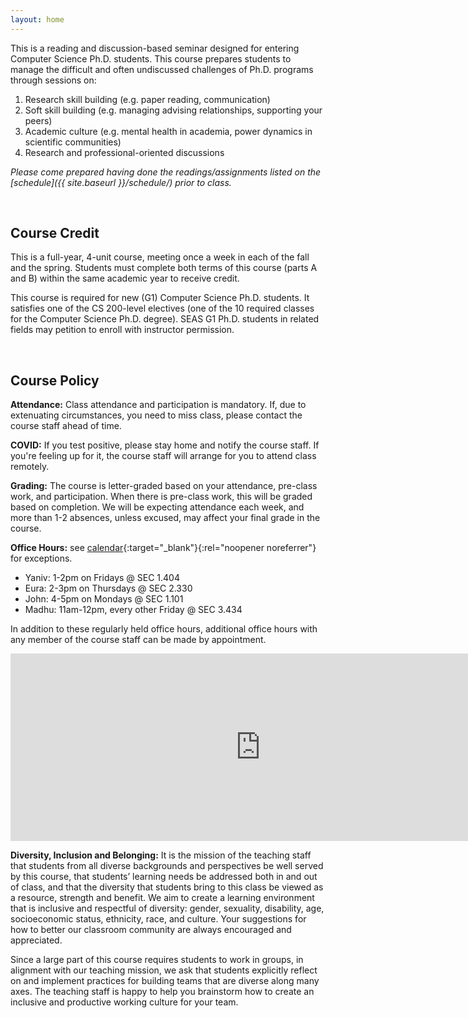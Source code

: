 ```yaml
---
layout: home
---
```



This is a reading and discussion-based seminar designed for entering Computer Science Ph.D. students. This course prepares students to manage the difficult and often undiscussed challenges of Ph.D. programs through sessions on:
1. Research skill building (e.g. paper reading, communication) 
2. Soft skill building (e.g. managing advising relationships, supporting your peers)
3. Academic culture (e.g. mental health in academia, power dynamics in scientific communities)
4. Research and professional-oriented discussions 

*Please come prepared having done the readings/assignments listed on the [schedule]({{ site.baseurl }}/schedule/) prior to class.*

<br/>

## Course Credit

This is a full-year, 4-unit course, meeting once a week in each of the fall and the spring. Students must complete both terms of this course (parts A and B) within the same academic year to receive credit.
    
This course is required for new (G1) Computer Science Ph.D. students. It satisfies one of the CS 200-level electives (one of the 10 required classes for the Computer Science Ph.D. degree). SEAS G1 Ph.D. students in related fields may petition to enroll with instructor permission.

<br/>

## Course Policy

**Attendance:** Class attendance and participation is mandatory. If, due to extenuating circumstances, you need to miss class, please contact the course staff ahead of time. 

**COVID:** If you test positive, please stay home and notify the course staff. If you're feeling up for it, the course staff will arrange for you to attend class remotely.

**Grading:** The course is letter-graded based on your attendance, pre-class work, and participation. When there is pre-class work, this will be graded based on completion. We will be expecting attendance each week, and more than 1-2 absences, unless excused, may affect your final grade in the course.

**Office Hours:** see [calendar](https://calendar.google.com/calendar/u/0?cid=MXZwN2lmaHY1OG5pZnVuOTBicnJicGRoc2dAZ3JvdXAuY2FsZW5kYXIuZ29vZ2xlLmNvbQ){:target="_blank"}{:rel="noopener noreferrer"} for exceptions.
* Yaniv: 1-2pm on Fridays @ SEC 1.404
* Eura: 2-3pm on Thursdays @ SEC 2.330
* John: 4-5pm on Mondays @ SEC 1.101
* Madhu: 11am-12pm, every other Friday @ SEC 3.434 

In addition to these regularly held office hours, additional office hours with any member of the course staff can be made by appointment. 

<iframe src="https://calendar.google.com/calendar/embed?height=300&wkst=1&bgcolor=%23ffffff&ctz=America%2FNew_York&showCalendars=1&showTabs=1&showTitle=1&mode=AGENDA&src=MXZwN2lmaHY1OG5pZnVuOTBicnJicGRoc2dAZ3JvdXAuY2FsZW5kYXIuZ29vZ2xlLmNvbQ&color=%23D50000" style="border-width:0" width="800" height="300" frameborder="0" scrolling="no"></iframe>

<br/>

**Diversity, Inclusion and Belonging:** It is the mission of the teaching staff that students from all diverse backgrounds and perspectives be well served by this course, that students’ learning needs be addressed both in and out of class, and that the diversity that students bring to this class be viewed as a resource, strength and benefit. We aim to create a learning environment that is inclusive and respectful of diversity: gender, sexuality, disability, age, socioeconomic status, ethnicity, race, and culture. Your suggestions for how to better our classroom community are always encouraged and appreciated.

Since a large part of this course requires students to work in groups, in alignment with our teaching mission, we ask that students explicitly reflect on and implement practices for building teams that are diverse along many axes. The teaching staff is happy to help you brainstorm how to create an inclusive and productive working culture for your team. 
